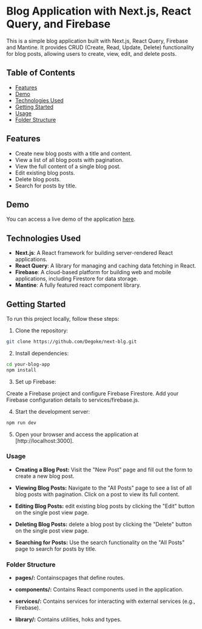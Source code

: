# Blog Application with Next.js, React Query, and Firebase

This is a simple blog application built with Next.js, React Query, Firebase and Mantine. It provides CRUD (Create, Read, Update, Delete) functionality for blog posts, allowing users to create, view, edit, and delete posts.

## Table of Contents

- [Features](#features)
- [Demo](#demo)
- [Technologies Used](#technologies-used)
- [Getting Started](#getting-started)
- [Usage](#usage)
- [Folder Structure](#folder-structure)

## Features

- Create new blog posts with a title and content.
- View a list of all blog posts with pagination.
- View the full content of a single blog post.
- Edit existing blog posts.
- Delete blog posts.
- Search for posts by title.

## Demo

You can access a live demo of the application [here](https://next-blog-degoke.vercel.app/).

## Technologies Used

- **Next.js**: A React framework for building server-rendered React applications.
- **React Query**: A library for managing and caching data fetching in React.
- **Firebase**: A cloud-based platform for building web and mobile applications, including Firestore for data storage.
- **Mantine**: A fully featured react component library.

## Getting Started

To run this project locally, follow these steps:

1. Clone the repository:

```bash
git clone https://github.com/Degoke/next-blg.git
```

2. Install dependencies:

```bash
cd your-blog-app
npm install
```

3. Set up Firebase:

Create a Firebase project and configure Firebase Firestore.
Add your Firebase configuration details to services/firebase.js.

4. Start the development server:

```bash
npm run dev
```

5. Open your browser and access the application at [http://localhost:3000].

### Usage

- **Creating a Blog Post:** Visit the "New Post" page and fill out the form to create a new blog post.

- **Viewing Blog Posts:** Navigate to the "All Posts" page to see a list of all blog posts with pagination. Click on a post to view its full content.

- **Editing Blog Posts:** edit existing blog posts by clicking the "Edit" button on the single post view page.

- **Deleting Blog Posts:** delete a blog post by clicking the "Delete" button on the single post view page.

- **Searching for Posts:** Use the search functionality on the "All Posts" page to search for posts by title.

### Folder Structure

- **pages/:** Containscpages that define routes.

- **components/:** Contains React components used in the application.

- **services/:** Contains services for interacting with external services (e.g., Firebase).

- **library/:** Contains utilities, hoks and types.
